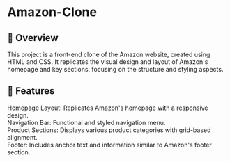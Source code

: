 # Amazon-Clone
<h2> 📌 Overview </h2>
This project is a front-end clone of the Amazon website, created using HTML and CSS. It replicates the visual design and layout of Amazon's homepage and key sections, focusing on the structure and styling aspects.

<h2> 🚀 Features </h2>
Homepage Layout: Replicates Amazon's homepage with a responsive design. <br>
Navigation Bar: Functional and styled navigation menu. <br>
Product Sections: Displays various product categories with grid-based alignment. <br>
Footer: Includes anchor text and information similar to Amazon's footer section. <br>
